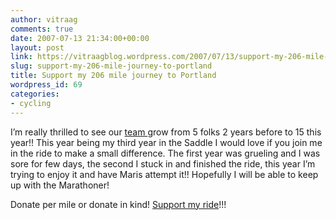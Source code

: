 ```yaml
---
author: vitraag
comments: true
date: 2007-07-13 21:34:00+00:00
layout: post
link: https://vitraagblog.wordpress.com/2007/07/13/support-my-206-mile-journey-to-portland/
slug: support-my-206-mile-journey-to-portland
title: Support my 206 mile journey to Portland
wordpress_id: 69
categories:
- cycling
---
```


I’m really thrilled to see our [team ](http://www.ashanet.org/seattle/events/woc/)grow from 5 folks 2 years before to 15 this year!! This year being my third year in the Saddle I would love if you join me in the ride to make a small difference. The first year was grueling and I was sore for few days, the second I stuck in and finished the ride, this year I’m trying to enjoy it and have Maris attempt it!! Hopefully I will be able to keep up with the Marathoner!

Donate per mile or donate in kind! [Support my ride](http://www.ashanet.org/seattle/events/woc/profile_head.php?vaibhav)!!!
